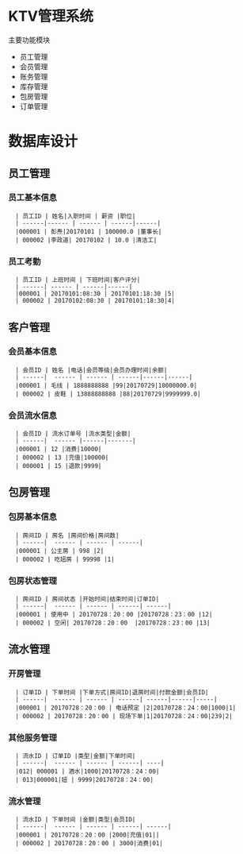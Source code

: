 # KTV管理系统

主要功能模块

 * 员工管理
 * 会员管理
 * 账务管理
 * 库存管理
 * 包房管理
 * 订单管理

# 数据库设计

## 员工管理

### 员工基本信息

      | 员工ID | 姓名|入职时间 | 薪资 |职位|
      | ------|------ | ------ | ------|------|
      |000001 | 彭焘|20170101 | 100000.0 |董事长|
      | 000002 |李政道| 20170102 | 10.0 |清洁工|

### 员工考勤

      | 员工ID | 上班时间 | 下班时间|客户评分|
      | ------| ------ | ------|------|
      |000001 | 20170101:08:30 | 20170101:18:30 |5|
      | 000002 | 20170102:08:30 | 20170101:18:30|4|


## 客户管理


### 会员基本信息

      | 会员ID | 姓名 |电话|会员等级|会员办理时间|余额|
      | ------|  ------ | ------ | ------|------|------|
      |000001 | 毛线 | 1888888888 |99|20170729|10000000.0|
      | 000002 | 皮鞋 | 13888888888 |88|20170729|9999999.0|


### 会员流水信息

      | 会员ID | 流水订单号 |流水类型|金额|
      | ------|  ------ |------|-------|
      |000001 | 12 |消费|10000|
      | 000002 | 13 |充值|100000|
      | 000001 | 15 |退款|9999|

## 包房管理


### 包房基本信息

      | 房间ID | 房名 |房间价格|房间数|
      | ------|  ------ | ------ | ------|
      |000001 | 公主房 | 998 |2|
      | 000002 | 吃妞房 | 99998 |1|

### 包房状态管理

      | 房间ID | 房间状态 |开始时间|结束时间|订单ID|
      | ------|  ------ | ------ | ------| ------|
      |000001 | 使用中 | 20170728：20：00 |20170728：23：00 |12|
      | 000002 | 空闲| 20170728：20：00  |20170728：23：00 |13|

## 流水管理


### 开房管理

      | 订单ID | 下单时间 |下单方式|房间ID|退房时间|付款金额|会员ID|
      | ------|  ------ | ------ | ------| ------|------|-----|
      |000001 | 20170728：20：00 | 电话预定 |2|20170728：24：00|1000|1|
      | 000002 | 20170728：20：00 | 现场下单|1|20170728：24：00|239|2|


### 其他服务管理
      | 流水ID | 订单ID |类型|金额|下单时间|
      | ------|  ------ | ------ | ------| ----|
      |012| 000001 | 酒水|1000|20170728：24：00|
      | 013|000001|妞 | 9999|20170728：24：00|

### 流水管理

      | 流水ID | 下单时间 |金额|类型|会员ID|
      | ------|  ------ | ------ | ------| ------|
      |000001 | 20170728：20：00 |2000|充值|01||
      | 000002 | 20170728：20：00 | 3000|消费|01|
